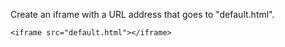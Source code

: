 Create an iframe with a URL address that goes to "default.html".

    <iframe src="default.html"></iframe>
